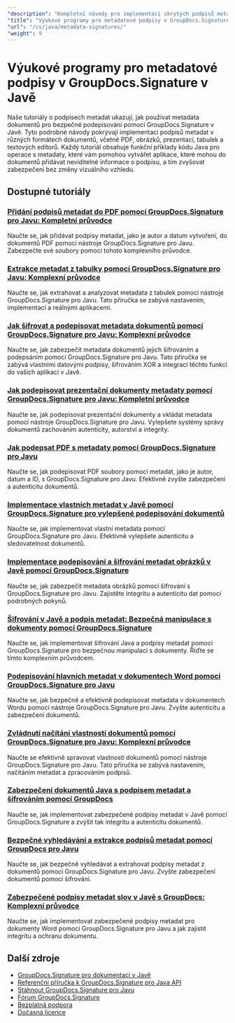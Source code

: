 ```yaml
---
"description": "Kompletní návody pro implementaci skrytých podpisů metadat v různých formátech dokumentů pomocí GroupDocs.Signature pro Javu."
"title": "Výukové programy pro metadatové podpisy v GroupDocs.Signature v Javě"
"url": "/cs/java/metadata-signatures/"
"weight": 9
---
```


# Výukové programy pro metadatové podpisy v GroupDocs.Signature v Javě

Naše tutoriály o podpisech metadat ukazují, jak používat metadata dokumentů pro bezpečné podepisování pomocí GroupDocs.Signature v Javě. Tyto podrobné návody pokrývají implementaci podpisů metadat v různých formátech dokumentů, včetně PDF, obrázků, prezentací, tabulek a textových editorů. Každý tutoriál obsahuje funkční příklady kódu Java pro operace s metadaty, které vám pomohou vytvářet aplikace, které mohou do dokumentů přidávat neviditelné informace o podpisu, a tím zvyšovat zabezpečení bez změny vizuálního vzhledu.

## Dostupné tutoriály

### [Přidání podpisů metadat do PDF pomocí GroupDocs.Signature pro Javu: Kompletní průvodce](./groupdocs-signature-java-add-metadata-to-pdfs/)
Naučte se, jak přidávat podpisy metadat, jako je autor a datum vytvoření, do dokumentů PDF pomocí nástroje GroupDocs.Signature pro Javu. Zabezpečte své soubory pomocí tohoto komplexního průvodce.

### [Extrakce metadat z tabulky pomocí GroupDocs.Signature pro Javu: Komplexní průvodce](./extract-spreadsheet-metadata-groupdocs-signature-java/)
Naučte se, jak extrahovat a analyzovat metadata z tabulek pomocí nástroje GroupDocs.Signature pro Javu. Tato příručka se zabývá nastavením, implementací a reálnými aplikacemi.

### [Jak šifrovat a podepisovat metadata dokumentů pomocí GroupDocs.Signature pro Javu: Komplexní průvodce](./encrypt-sign-metadata-groupdocs-java/)
Naučte se, jak zabezpečit metadata dokumentů jejich šifrováním a podepsáním pomocí GroupDocs.Signature pro Javu. Tato příručka se zabývá vlastními datovými podpisy, šifrováním XOR a integrací těchto funkcí do vašich aplikací v Javě.

### [Jak podepisovat prezentační dokumenty metadaty pomocí GroupDocs.Signature pro Javu: Kompletní průvodce](./groupdocs-signature-java-sign-presentation-metadata/)
Naučte se, jak podepisovat prezentační dokumenty a vkládat metadata pomocí nástroje GroupDocs.Signature pro Javu. Vylepšete systémy správy dokumentů zachováním autenticity, autorství a integrity.

### [Jak podepsat PDF s metadaty pomocí GroupDocs.Signature pro Javu](./sign-pdf-metadata-groupdocs-signature-java/)
Naučte se, jak podepisovat PDF soubory pomocí metadat, jako je autor, datum a ID, s GroupDocs.Signature pro Javu. Efektivně zvyšte zabezpečení a autenticitu dokumentů.

### [Implementace vlastních metadat v Javě pomocí GroupDocs.Signature pro vylepšené podepisování dokumentů](./implement-custom-metadata-java-groupdocs-signature/)
Naučte se, jak implementovat vlastní metadata pomocí GroupDocs.Signature pro Javu. Efektivně vylepšete autenticitu a sledovatelnost dokumentů.

### [Implementace podepisování a šifrování metadat obrázků v Javě pomocí GroupDocs.Signature](./groupdocs-signature-java-image-metadata-encryption/)
Naučte se, jak zabezpečit metadata obrázků pomocí šifrování s GroupDocs.Signature pro Javu. Zajistěte integritu a autenticitu dat pomocí podrobných pokynů.

### [Šifrování v Javě a podpis metadat: Bezpečná manipulace s dokumenty pomocí GroupDocs.Signature](./java-encryption-metadata-signature-groupdocs-signature/)
Naučte se, jak implementovat šifrování Java a podpisy metadat pomocí GroupDocs.Signature pro bezpečnou manipulaci s dokumenty. Řiďte se tímto komplexním průvodcem.

### [Podepisování hlavních metadat v dokumentech Word pomocí GroupDocs.Signature pro Javu](./master-metadata-signing-word-docs-groupdocs-signature-java/)
Naučte se, jak bezpečně a efektivně podepisovat metadata v dokumentech Wordu pomocí nástroje GroupDocs.Signature pro Javu. Zvyšte autenticitu a zabezpečení dokumentů.

### [Zvládnutí načítání vlastností dokumentů pomocí GroupDocs.Signature pro Javu: Komplexní průvodce](./groupdocs-signature-java-document-properties-tutorial/)
Naučte se efektivně spravovat vlastnosti dokumentů pomocí nástroje GroupDocs.Signature pro Javu. Tato příručka se zabývá nastavením, načítáním metadat a zpracováním podpisů.

### [Zabezpečení dokumentů Java s podpisem metadat a šifrováním pomocí GroupDocs](./java-metadata-signature-encryption-groupdocs/)
Naučte se, jak implementovat zabezpečené podpisy metadat v Javě pomocí GroupDocs.Signature a zvýšit tak integritu a autenticitu dokumentů.

### [Bezpečné vyhledávání a extrakce podpisů metadat pomocí GroupDocs pro Javu](./groupdocs-signature-secure-metadata-search-java/)
Naučte se, jak bezpečně vyhledávat a extrahovat podpisy metadat z dokumentů pomocí GroupDocs.Signature pro Javu. Zvyšte zabezpečení dokumentů pomocí šifrování.

### [Zabezpečené podpisy metadat slov v Javě s GroupDocs: Komplexní průvodce](./secure-word-metadata-signatures-java-groupdocs/)
Naučte se, jak implementovat zabezpečené podpisy metadat pro dokumenty Word pomocí GroupDocs.Signature pro Javu a jak zajistit integritu a ochranu dokumentu.

## Další zdroje

- [GroupDocs.Signature pro dokumentaci v Javě](https://docs.groupdocs.com/signature/java/)
- [Referenční příručka k GroupDocs.Signature pro Java API](https://reference.groupdocs.com/signature/java/)
- [Stáhnout GroupDocs.Signature pro Javu](https://releases.groupdocs.com/signature/java/)
- [Fórum GroupDocs.Signature](https://forum.groupdocs.com/c/signature)
- [Bezplatná podpora](https://forum.groupdocs.com/)
- [Dočasná licence](https://purchase.groupdocs.com/temporary-license/)